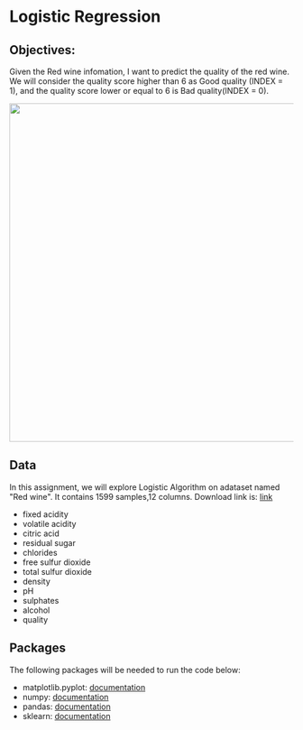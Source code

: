 # Logistic Regression
## Objectives:
Given the Red wine infomation, I want to predict the quality of the red wine. We will consider the quality score higher than 6 as Good quality (INDEX = 1), and the quality score lower or equal to 6 is Bad quality(INDEX = 0).

<img src="https://miro.medium.com/max/800/1*UgYbimgPXf6XXxMy2yqRLw.png" width="1000" height="600">


## Data
In this assignment, we will explore Logistic Algorithm on adataset named "Red wine". It contains 1599 samples,12 columns. Download link is: [link](https://archive.ics.uci.edu/ml/datasets/wine+quality)
* fixed acidity
* volatile acidity
* citric acid
* residual sugar
* chlorides
* free sulfur dioxide
* total sulfur dioxide
* density
* pH
* sulphates
* alcohol
* quality

## Packages
The following packages will be needed to run the code below:

*   matplotlib.pyplot: [documentation](https://matplotlib.org/stable/api/_as_gen/matplotlib.pyplot.html)
*   numpy: [documentation](https://numpy.org/devdocs/)
*   pandas: [documentation](https://pandas.pydata.org/docs/)
*   sklearn: [documentation](https://scikit-learn.org/stable/)
